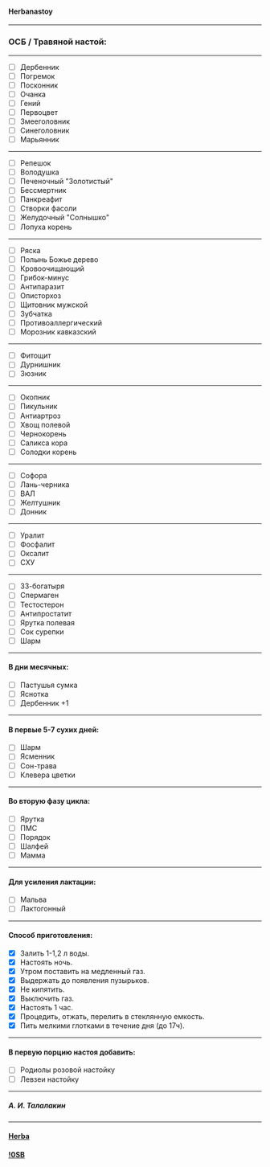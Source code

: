 #### Herbanastoy  

***  
### ОСБ / Травяной настой:  

***  
- [ ] Дербенник
- [ ] Погремок 
- [ ] Посконник
- [ ] Очанка
- [ ] Гений
- [ ] Первоцвет
- [ ] Змееголовник
- [ ] Синеголовник
- [ ] Марьянник  

***
- [ ] Репешок
- [ ] Володушка
- [ ] Печеночный "Золотистый"
- [ ] Бессмертник
- [ ] Панкреафит
- [ ] Створки фасоли
- [ ] Желудочный "Солнышко"
- [ ] Лопуха корень  

***
- [ ] Ряска
- [ ] Полынь Божье дерево
- [ ] Кровоочищающий
- [ ] Грибок-минус
- [ ] Антипаразит
- [ ] Описторхоз
- [ ] Щитовник мужской
- [ ] Зубчатка
- [ ] Противоаллергический
- [ ] Морозник кавказский  

***
- [ ] Фитощит
- [ ] Дурнишник
- [ ] Зюзник  

***
- [ ] Окопник
- [ ] Пикульник
- [ ] Антиартроз
- [ ] Хвощ полевой
- [ ] Чернокорень
- [ ] Саликса кора
- [ ] Солодки корень  

***
- [ ] Софора
- [ ] Лань-черника
- [ ] ВАЛ
- [ ] Желтушник
- [ ] Донник  

***
- [ ] Уралит
- [ ] Фосфалит
- [ ] Оксалит
- [ ] СХУ  

***
- [ ] 33-богатыря
- [ ] Спермаген
- [ ] Тестостерон
- [ ] Антипростатит
- [ ] Ярутка полевая
- [ ] Сок сурепки
- [ ] Шарм  

***
#### В дни месячных:
- [ ] Пастушья сумка
- [ ] Яснотка
- [ ] Дербенник +1  

***
#### В первые 5-7 сухих дней:
- [ ] Шарм
- [ ] Ясменник
- [ ] Сон-трава
- [ ] Клевера цветки  

***
#### Во вторую фазу цикла:
- [ ] Ярутка
- [ ] ПМС
- [ ] Порядок
- [ ] Шалфей
- [ ] Мамма  

***
#### Для усиления лактации:
- [ ] Мальва
- [ ] Лактогонный  

***
#### Способ приготовления:
- [x] Залить 1-1,2 л воды.
- [x] Настоять ночь.
- [x] Утром поставить на медленный газ.
- [x] Выдержать до появления пузырьков.
- [x] Не кипятить. 
- [x] Выключить газ.
- [x] Настоять 1 час.
- [x] Процедить, отжать, перелить в стеклянную емкость.
- [x] Пить мелкими глотками в течение дня (до 17ч).  

***
####  В первую порцию настоя добавить:
- [ ] Родиолы розовой настойку
- [ ] Левзеи настойку  

***
##### А. И. Талалакин  

***
#### [Herba](Herba.md#Herba)  
#### [!0SB](!0SB.md#OSB)  
